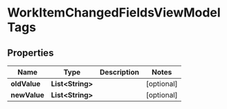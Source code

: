 

# WorkItemChangedFieldsViewModelTags


## Properties

| Name | Type | Description | Notes |
|------------ | ------------- | ------------- | -------------|
|**oldValue** | **List&lt;String&gt;** |  |  [optional] |
|**newValue** | **List&lt;String&gt;** |  |  [optional] |



